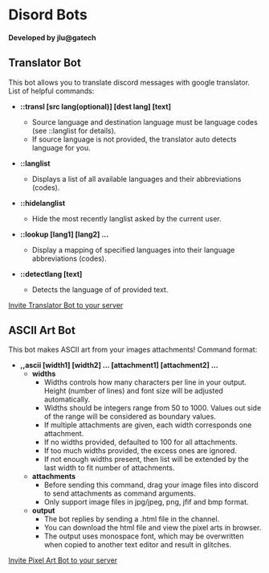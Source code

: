 # Disord Bots
#### Developed by jlu@gatech

## Translator Bot
This bot allows you to translate discord messages with google translator. List of helpful commands:
- **::transl [src lang(optional)] [dest lang] [text]**
  - Source language and destination language must be language codes (see ::langlist for details).
  - If source language is not provided, the translator auto detects language for you.

- **::langlist**
  - Displays a list of all available languages and their abbreviations (codes).

- **::hidelanglist**
  - Hide the most recently langlist asked by the current user.

- **::lookup [lang1] [lang2] ...**
  - Display a mapping of specified languages into their language abbreviations (codes).

- **::detectlang [text]**
  - Detects the language of of provided text.

[Invite Translator Bot to your server](https://discord.com/api/oauth2/authorize?client_id=935800920535605290&permissions=75776&scope=bot)


## ASCII Art Bot
This bot makes ASCII art from your images attachments! Command format:
- **,,ascii [width1] [width2] ... [attachment1] [attachment2] ...**
  - **widths**
    - Widths controls how many characters per line in your output. Height (number of lines) and font size will be adjusted automatically.
    - Widths should be integers range from 50 to 1000. Values out side of the range will be considered as boundary values.
    - If multiple attachments are given, each width corresponds one attachment.
    - If no widths provided, defaulted to 100 for all attachments.
    - If too much widths provided, the excess ones are ignored.
    - If not enough widths present, then list will be extended by the last width to fit number of attachments.
  - **attachments**
    - Before sending this command, drag your image files into discord to send attachments as command arguments.
    - Only support image files in jpg/jpeg, png, jfif and bmp format.
  - **output**
    - The bot replies by sending a .html file in the channel.
    - You can download the html file and view the pixel arts in browser.
    - The output uses monospace font, which may be overwritten when copied to another text editor and result in glitches.

[Invite Pixel Art Bot to your server](https://discord.com/oauth2/authorize?client_id=940259038636171326&permissions=108544&scope=bot)
